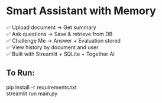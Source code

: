 # Smart Assistant with Memory

✅ Upload document → Get summary  
✅ Ask questions → Save & retrieve from DB  
✅ Challenge Me → Answer + Evaluation stored  
✅ View history by document and user  
✅ Built with Streamlit + SQLite + Together AI

## To Run:

pip install -r requirements.txt  
streamlit run main.py